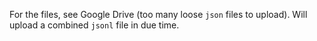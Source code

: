 For the files, see Google Drive (too many loose `json` files to upload). Will upload a combined `jsonl` file in due time.
